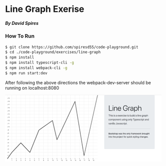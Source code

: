 # Line Graph Exerise
##### By David Spires

### How To Run
```sh
$ git clone https://github.com/spiresd55/code-playground.git
$ cd ./code-playground/exercises/line-graph
$ npm install
$ npm install typescript-cli -g
$ npm install webpack-cli -g
$ npm run start:dev
```
After following the above directions the webpack-dev-server should be running on localhost:8080

![linegraph](./images/linegraph.png)